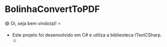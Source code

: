 # BolinhaConvertToPDF
:smile: Oi, seja bem vindo(a)! :star:
+ Este projeto foi desenvolvido em C# e utiliza a biblieoteca ITextCSharp. :relaxed:
